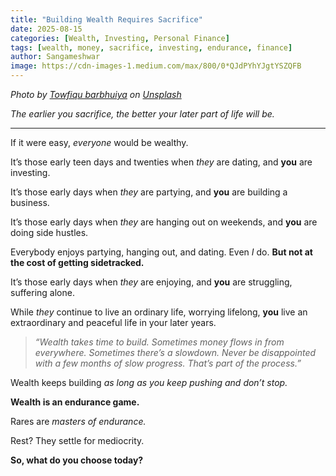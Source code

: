 ```yaml
---
title: "Building Wealth Requires Sacrifice"
date: 2025-08-15
categories: [Wealth, Investing, Personal Finance]
tags: [wealth, money, sacrifice, investing, endurance, finance]
author: Sangameshwar
image: https://cdn-images-1.medium.com/max/800/0*QJdPYhYJgtYSZQFB
---
```

*Photo by [Towfiqu barbhuiya](https://unsplash.com/@towfiqu999999?utm_source=medium&utm_medium=referral) on [Unsplash](https://unsplash.com?utm_source=medium&utm_medium=referral)*


*The earlier you sacrifice, the better your later part of life will be.*

---

If it were easy, *everyone* would be wealthy.

It’s those early teen days and twenties when *they* are dating, and **you** are investing.

It’s those early days when *they* are partying, and **you** are building a business.

It’s those early days when *they* are hanging out on weekends, and **you** are doing side hustles.

Everybody enjoys partying, hanging out, and dating. Even *I* do. **But not at the cost of getting sidetracked.**

It’s those early days when *they* are enjoying, and **you** are struggling, suffering alone.

While *they* continue to live an ordinary life, worrying lifelong, **you** live an extraordinary and peaceful life in your later years.

> *“Wealth takes time to build. Sometimes money flows in from everywhere. Sometimes there’s a slowdown. Never be disappointed with a few months of slow progress. That’s part of the process.”*

Wealth keeps building *as long as you keep pushing and don’t stop.*

**Wealth is an endurance game.**

Rares are *masters of endurance.*

Rest? They settle for mediocrity.

**So, what do you choose today?**

